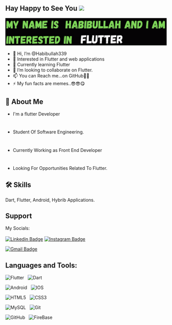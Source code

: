 ## Hay Happy to See You <img src="https://raw.githubusercontent.com/aemmadi/aemmadi/master/wave.gif" width="30px">



<p align="center">
<img  alt="My Name is Habibullah and I like Flutter" src="https://github.com/Habibullah339/Habibullah339/blob/main/ezgif.com-gif-maker.gif" /></p>
 
- 👋 Hi, I’m @Habibullah339
- 👀 Interested in Flutter and web applications
- 🌱 Currently learning Flutter
- 💞️ I’m looking to collaborate on Flutter.
- 📫 You can Reach me...on GitHub🤣🤣
- ⚡️ My fun facts are memes..😎😎😋

## 🚀 About Me
- I'm a flutter Developer
#
- Student Of Software Engineering.
#
- Currently Working as Front End Developer
#
- Looking For Opportunities Related To Flutter.
## 🛠 Skills
Dart, Flutter, Android, Hybrib Applications.

## Support

My Socials:
<br><br>
[![Linkedin Badge](https://img.shields.io/badge/-habibullah339-blue?style=flat-square&logo=Linkedin&logoColor=white&link=https://www.linkedin.com/in/habibullah339/)](https://www.linkedin.com/in/habibullah339/)
[![Instagram Badge](https://img.shields.io/badge/-hkflutter-purple?style=flat-square&logo=instagram&logoColor=white&link=https://instagram.com/hkflutter/)](https://instagram.com/hkflutter)


[![Gmail Badge](https://img.shields.io/badge/-Habibullah9689@engineer.com-c14438?style=flat-square&logo=Gmail&logoColor=white&link=mailto:Habibullah9689@engineer.com)](Habibullah9689@engineer.com)

## Languages and Tools:

![Flutter](https://img.shields.io/badge/-Flutter-black?logo=flutter&style=social)&nbsp;&nbsp;
![Dart](https://img.shields.io/badge/-Dart-black?logo=dart&style=social)&nbsp;&nbsp;

![Android](https://img.shields.io/badge/-Android-black?logo=android&style=social)&nbsp;&nbsp;
![IOS](https://img.shields.io/badge/-IOS-black?logo=ios&style=social)&nbsp;&nbsp;


![HTML5](https://img.shields.io/badge/-HTML5-black?logo=html5&style=social)&nbsp;&nbsp;
![CSS3](https://img.shields.io/badge/-CSS3-black?logo=css3&style=social)&nbsp;&nbsp;

![MySQL](https://img.shields.io/badge/-MySQL-black?logo=mysql&style=social)&nbsp;&nbsp;
![Git](https://img.shields.io/badge/-Git-black?logo=git&style=social)&nbsp;&nbsp;

![GitHub](https://img.shields.io/badge/-GitHub-black?logo=github&style=social)&nbsp;&nbsp;
![FireBase](https://img.shields.io/badge/-FireBase-black?logo=firebase&style=social)&nbsp;&nbsp;



<!---
Habibullah339/Habibullah339 is a ✨ special ✨ repository because its `README.md` (this file) appears on your GitHub profile.
You can click the Preview link to take a look at your changes.
--->


